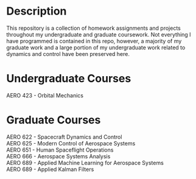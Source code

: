 # Description
This repository is a collection of homework assignments and projects throughout my undergraduate and graduate coursework. Not everything I have programmed is contained in this repo, however, a majority of my graduate work and a large portion of my undergraduate work related to dynamics and control have been preserved here.

# Undergraduate Courses
AERO 423 - Orbital Mechanics

# Graduate Courses
AERO 622 - Spacecraft Dynamics and Control\
AERO 625 - Modern Control of Aerospace Systems\
AERO 651 - Human Spaceflight Operations\
AERO 666 - Aerospace Systems Analysis\
AERO 689 - Applied Machine Learning for Aerospace Systems\
AERO 689 - Applied Kalman Filters
